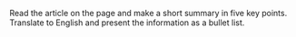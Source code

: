 Read the article on the page and make a short summary in five key points. Translate to English and present the information as a bullet list.